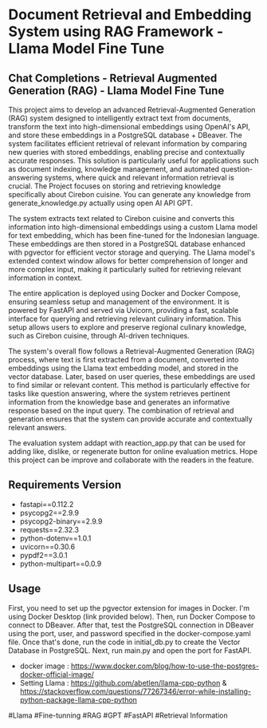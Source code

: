 # Document Retrieval and Embedding System using RAG Framework - Llama Model Fine Tune

## Chat Completions - Retrieval Augmented Generation (RAG) - Llama Model Fine Tune

This project aims to develop an advanced Retrieval-Augmented Generation (RAG) system designed to intelligently extract text from documents, transform the text into high-dimensional embeddings using OpenAI's API, and store these embeddings in a PostgreSQL database + DBeaver. The system facilitates efficient retrieval of relevant information by comparing new queries with stored embeddings, enabling precise and contextually accurate responses. This solution is particularly useful for applications such as document indexing, knowledge management, and automated question-answering systems, where quick and relevant information retrieval is crucial. The Project focuses on storing and retrieving knowledge specifically about Cirebon cuisine. You can generate any knowledge from generate_knowledge.py actually using open AI API GPT.

The system extracts text related to Cirebon cuisine and converts this information into high-dimensional embeddings using a custom Llama model for text embedding, which has been fine-tuned for the Indonesian language. These embeddings are then stored in a PostgreSQL database enhanced with pgvector for efficient vector storage and querying. The Llama model's extended context window allows for better comprehension of longer and more complex input, making it particularly suited for retrieving relevant information in context.

The entire application is deployed using Docker and Docker Compose, ensuring seamless setup and management of the environment. It is powered by FastAPI and served via Uvicorn, providing a fast, scalable interface for querying and retrieving relevant culinary information. This setup allows users to explore and preserve regional culinary knowledge, such as Cirebon cuisine, through AI-driven techniques.

The system's overall flow follows a Retrieval-Augmented Generation (RAG) process, where text is first extracted from a document, converted into embeddings using the Llama text embedding model, and stored in the vector database. Later, based on user queries, these embeddings are used to find similar or relevant content. This method is particularly effective for tasks like question answering, where the system retrieves pertinent information from the knowledge base and generates an informative response based on the input query. The combination of retrieval and generation ensures that the system can provide accurate and contextually relevant answers.

The evaluation system addapt with reaction_app.py that can be used for adding like, dislike, or regenerate button for online evaluation metrics. Hope this project can be improve and collaborate with the readers in the feature.

## Requirements Version
- fastapi==0.112.2
- psycopg2==2.9.9
- psycopg2-binary==2.9.9
- requests==2.32.3
- python-dotenv==1.0.1
- uvicorn==0.30.6
- pypdf2==3.0.1
- python-multipart==0.0.9

## Usage
First, you need to set up the pgvector extension for images in Docker. I'm using Docker Desktop (link provided below). Then, run Docker Compose to connect to DBeaver. After that, test the PostgreSQL connection in DBeaver using the port, user, and password specified in the docker-compose.yaml file. Once that's done, run the code in initial_db.py to create the Vector Database in PostgreSQL. Next, run main.py and open the port for FastAPI.

- docker image : https://www.docker.com/blog/how-to-use-the-postgres-docker-official-image/
- Setting Llama : https://github.com/abetlen/llama-cpp-python & https://stackoverflow.com/questions/77267346/error-while-installing-python-package-llama-cpp-python

#Llama
#Fine-tunning
#RAG
#GPT
#FastAPI
#Retrieval Information
